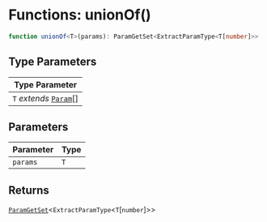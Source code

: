 # Functions: unionOf()

```ts
function unionOf<T>(params): ParamGetSet<ExtractParamType<T[number]>>
```

## Type Parameters

| Type Parameter |
| ------ |
| `T` *extends* [`Param`](../types/Param.md)[] |

## Parameters

| Parameter | Type |
| ------ | ------ |
| `params` | `T` |

## Returns

[`ParamGetSet`](../types/ParamGetSet.md)\<`ExtractParamType`\<`T`\[`number`\]\>\>
